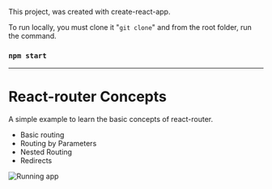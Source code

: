This project, was created with create-react-app.

To run locally, you must clone it "`git clone`" and from the root folder, run the command.

### `npm start`

---

# React-router Concepts

A simple example to learn the basic concepts of react-router.

- Basic routing
- Routing by Parameters
- Nested Routing
- Redirects

![Running app](https://lh3.googleusercontent.com/Ii0cCSnx0t6di7xQlKb2Lyq7p48PmbflBDMANQKOKfqZ7HlkOaXd1s9aIz9RYL5Cpezm5MeVboscX2Eosf0tI7nGady67Adt1RMFo6IERiIvubCy6SJbHopUt6I-dpavGiCwJBn9ySA2TLVG1Ty91D8Ufz008niTNsHR2D-vdtOUIVrqYr4EXUfCx3v-mlj85sa0yX_PCaHepsyWAQdxTwgGVdLAwL6GwDcS7HTyRSgmC8V8gsuLqnQ7fYrd72OtOP5ffA7JKejGiMijUALcowvDZEuI1_npusEfawLcds-zQK08W6wu2YP7islDpd5PamDMrX7PxmSorscxf3U0kXbBNGnQZGIisefdhyy5wKPSnKgdYM2vv84TBRAHG_mub2DD7a05MS1jC6TRwG5MlvHJmJVGjl6hIDIsUHcIteE6mLkMfdLgo1OYOl9RklUyPwtrEeXjxyYP3oxQyO6SmvKlvHGdsx8yV8JNErKc1rQMCFhU6Bz_qRH-ectGdFXkGjXwxFgFVoUuvRKJb2vrwtMII5msyNQVl_oeoSFYH-4y0SqMQCwoatA3v44fsKR7iz0sFREEeWZgSdtmckHbQnWa3wFY_gwK_4xYYDXxd2K-wxhPdVbHG5zmdZuP9QMM0eZt3LGCF-6PC_gX1YZlQIIWnRYQ4nWUiC5JbH7nvdmqqbx72k9iUfJPdKvnwDVpCB9GaYf1io3y2pTEYKoE2XtAvJ2cAtKg1zZ3FPq50zDkOvxtlT_UzOPv6cXYa4PTA-GJvSkLgGlz61TdbEMD18P2ckMC5CDz=w493-h600-no?authuser=1)
